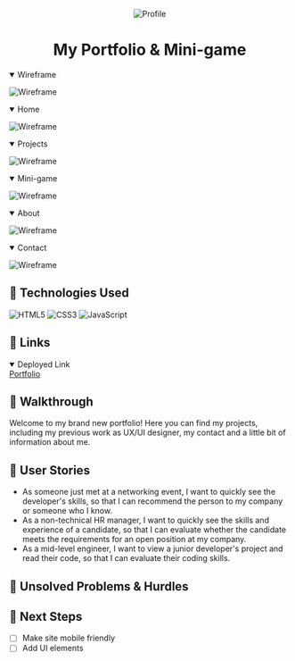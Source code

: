 <div id="description" align="center">

![Profile](favicon.png)
# My Portfolio & Mini-game

</div>

<details open>
<summary>Wireframe</summary>

![Wireframe](portfolio-wireframe.png)
</details>

<details open>
<summary>Home</summary>

![Wireframe](portfolio-wireframe.png)
</details>

<details open>
<summary>Projects</summary>

![Wireframe](portfolio-wireframe.png)
</details>

<details open>
<summary>Mini-game</summary>

![Wireframe](portfolio-wireframe.png)
</details>

<details open>
<summary>About</summary>

![Wireframe](portfolio-wireframe.png)
</details>

<details open>
<summary>Contact</summary>

![Wireframe](portfolio-wireframe.png)
</details>



## :robot: Technologies Used

![HTML5](https://img.shields.io/badge/-HTML5-05122A?style=flat&logo=html5)  ![CSS3](https://img.shields.io/badge/-CSS-05122A?style=flat&logo=css3) ![JavaScript](https://img.shields.io/badge/-JavaScript-05122A?style=flat&logo=javascript)

## :link: Links

<details open>
<summary>Deployed Link</summary>
<a href="https://milenap11.github.io/portfolio/">Portfolio</a>
</details>

## :rocket: Walkthrough

Welcome to my brand new portfolio! Here you can find my projects, including my previous work as UX/UI designer, my contact and a little bit of information about me. 

## :pencil: User Stories

- As someone just met at a networking event, I want to quickly see the developer's skills, so that I can recommend the person to my company or someone who I know. 
- As a non-technical HR manager, I want to quickly see the skills and experience of a candidate, so that I can evaluate whether the candidate meets the requirements for an open position at my company.
- As a mid-level engineer, I want to view a junior developer's project and read their code, so that I can evaluate their coding skills.


## :triangular_flag_on_post: Unsolved Problems & Hurdles

## :dart: Next Steps

- [ ] Make site mobile friendly
- [ ] Add UI elements